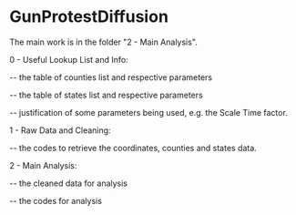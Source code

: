 # GunProtestDiffusion

The main work is in the folder "2 - Main Analysis".

0 - Useful Lookup List and Info: 

-- the table of counties list and respective parameters

-- the table of states list and respective parameters

-- justification of some parameters being used, e.g. the Scale Time factor.

1 - Raw Data and Cleaning:

-- the codes to retrieve the coordinates, counties and states data.

2 - Main Analysis:

-- the cleaned data for analysis

-- the codes for analysis
